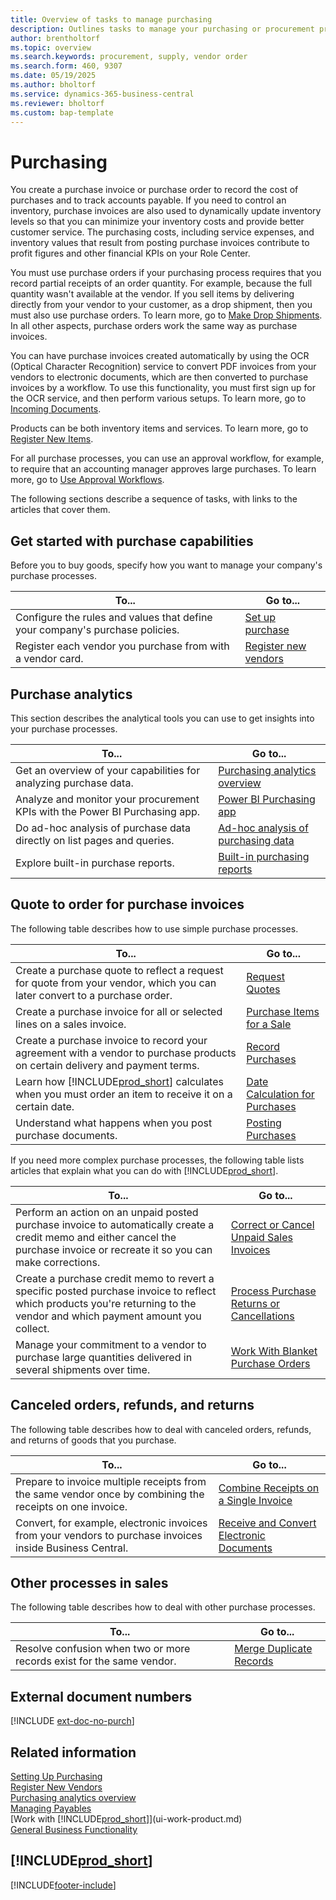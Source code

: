 ```yaml
---
title: Overview of tasks to manage purchasing 
description: Outlines tasks to manage your purchasing or procurement processes, including how purchase invoices and purchase orders work.
author: brentholtorf
ms.topic: overview
ms.search.keywords: procurement, supply, vendor order
ms.search.form: 460, 9307
ms.date: 05/19/2025
ms.author: bholtorf
ms.service: dynamics-365-business-central
ms.reviewer: bholtorf
ms.custom: bap-template
---
```

# Purchasing

You create a purchase invoice or purchase order to record the cost of purchases and to track accounts payable. If you need to control an inventory, purchase invoices are also used to dynamically update inventory levels so that you can minimize your inventory costs and provide better customer service. The purchasing costs, including service expenses, and inventory values that result from posting purchase invoices contribute to profit figures and other financial KPIs on your Role Center.

You must use purchase orders if your purchasing process requires that you record partial receipts of an order quantity. For example, because the full quantity wasn't available at the vendor. If you sell items by delivering directly from your vendor to your customer, as a drop shipment, then you must also use purchase orders. To learn more, go to [Make Drop Shipments](sales-how-drop-shipment.md). In all other aspects, purchase orders work the same way as purchase invoices.

You can have purchase invoices created automatically by using the OCR (Optical Character Recognition) service to convert PDF invoices from your vendors to electronic documents, which are then converted to purchase invoices by a workflow. To use this functionality, you must first sign up for the OCR service, and then perform various setups. To learn more, go to [Incoming Documents](across-income-documents.md).

Products can be both inventory items and services. To learn more, go to [Register New Items](inventory-how-register-new-items.md).

For all purchase processes, you can use an approval workflow, for example, to require that an accounting manager approves large purchases. To learn more, go to [Use Approval Workflows](across-how-use-approval-workflows.md).

The following sections describe a sequence of tasks, with links to the articles that cover them.

## Get started with purchase capabilities

Before you to buy goods, specify how you want to manage your company's purchase processes.

|To...| Go to... |
|---|---|
| Configure the rules and values that define your company's purchase policies. | [Set up purchase](purchasing-setup-purchasing.md) |
| Register each vendor you purchase from with a vendor card. | [Register new vendors](purchasing-how-register-new-vendors.md) |

## Purchase analytics

This section describes the analytical tools you can use to get insights into your purchase processes.

| To... | Go to... |
| --- | --- |
| Get an overview of your capabilities for analyzing purchase data. | [Purchasing analytics overview](purchasing-analytics-overview.md) |
| Analyze and monitor your procurement KPIs with the Power BI Purchasing app. | [Power BI Purchasing app](purchases-powerbi-app.md) |
| Do ad-hoc analysis of purchase data directly on list pages and queries. | [Ad-hoc analysis of purchasing data](ad-hoc-analysis-purchasing.md) |
| Explore built-in purchase reports. | [Built-in purchasing reports](purchase-reports.md) |

## Quote to order for purchase invoices

The following table describes how to use simple purchase processes.

| To... | Go to... |
| --- | --- |
|Create a purchase quote to reflect a request for quote from your vendor, which you can later convert to a purchase order.|[Request Quotes](purchasing-how-request-quotes.md)|
| Create a purchase invoice for all or selected lines on a sales invoice. |[Purchase Items for a Sale](purchasing-how-purchase-products-sale.md) |
| Create a purchase invoice to record your agreement with a vendor to purchase products on certain delivery and payment terms. |[Record Purchases](purchasing-how-record-purchases.md) |
| Learn how [!INCLUDE[prod_short](includes/prod_short.md)] calculates when you must order an item to receive it on a certain date.|[Date Calculation for Purchases](purchasing-date-calculation-for-purchases.md)|
|Understand what happens when you post purchase documents.|[Posting Purchases](ui-post-purchases.md)|

If you need more complex purchase processes, the following table lists articles that explain what you can do with [!INCLUDE[prod_short](includes/prod_short.md)].

| To... | Go to... |
| --- | --- |
| Perform an action on an unpaid posted purchase invoice to automatically create a credit memo and either cancel the purchase invoice or recreate it so you can make corrections. |[Correct or Cancel Unpaid Sales Invoices](purchasing-how-correct-cancel-unpaid-purchase-invoices.md) |
| Create a purchase credit memo to revert a specific posted purchase invoice to reflect which products you're returning to the vendor and which payment amount you collect. |[Process Purchase Returns or Cancellations](purchasing-how-process-purchase-returns-cancellations.md) |
|Manage your commitment to a vendor to purchase large quantities delivered in several shipments over time.|[Work With Blanket Purchase Orders](sales-how-to-create-blanket-sales-orders.md)|

## Canceled orders, refunds, and returns

The following table describes how to deal with canceled orders, refunds, and returns of goods that you purchase.

| To... | Go to... |
| --- | --- |
|Prepare to invoice multiple receipts from the same vendor once by combining the receipts on one invoice.|[Combine Receipts on a Single Invoice](purchasing-how-to-combine-receipts.md)|
|Convert, for example, electronic invoices from your vendors to purchase invoices inside Business Central.|[Receive and Convert Electronic Documents](purchasing-how-to-receive-and-convert-electronic-documents.md)|

## Other processes in sales

The following table describes how to deal with other purchase processes.

| To... | Go to... |
| --- | --- |
|Resolve confusion when two or more records exist for the same vendor.|[Merge Duplicate Records](sales-how-merge-duplicate-records.md)|

## External document numbers

[!INCLUDE [ext-doc-no-purch](includes/ext-doc-no-purch.md)]

## Related information

[Setting Up Purchasing](purchasing-setup-purchasing.md)  
[Register New Vendors](purchasing-how-register-new-vendors.md)  
[Purchasing analytics overview](purchasing-analytics-overview.md)   
[Managing Payables](payables-manage-payables.md)  
[Work with [!INCLUDE[prod_short](includes/prod_short.md)]](ui-work-product.md)  
[General Business Functionality](ui-across-business-areas.md)

## [!INCLUDE[prod_short](includes/free_trial_md.md)]  


[!INCLUDE[footer-include](includes/footer-banner.md)]
